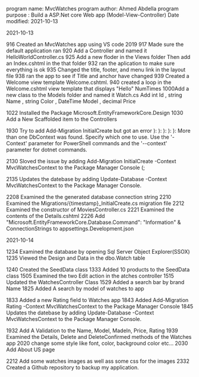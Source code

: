 program name: MvcWatches
program author: Ahmed Abdella
program purpose : Build a ASP.Net core Web app (Model-View-Controller)
Date modified: 2021-10-13

2021-10-13

916 Created an MvcWatches app using VS code 2019
917 Made sure the default application ran 
920 Add a Controller and named it HelloWorldController.cs
925 Add a new floder in the Views folder
Then add an Index.cshtml in the that folder
932 ran the aplication to make sure everything is ok 
935 Changed the title, footer, and menu link in the layout file
938 ran the app to see if Title and anchor have changed 
939 Created a Welcome view template Welcome.cshtml.
940 created a loop in the Welcome.cshtml view template that displays "Hello" NumTimes
1000Add a new class to the Models folder and named it Watch.cs
 Add  int Id , string Name , string Color ,  DateTime Model , decimal Price

1022 Installed the Package Microsoft.EntityFrameworkCore.Design
1030 Add a New Scaffolded item to the Controllers



1930 Try to add Add-Migration InitialCreate
but got an error  ): ): ): ): ):
More than one DbContext was found. Specify which one to use. Use the '-Context' parameter for PowerShell commands and the '--context' parameter for dotnet commands.

2130 Sloved the issue by adding Add-Migration InitialCreate -Context MvcWatchesContext to the Package Manager Console (;

2135 Updates the datebase by adding  Update-Database  -Context MvcWatchesContext to the Package Manager Console.


2208 Examined the the generated database connection string
2210 Examined the Migrations/{timestamp}_InitialCreate.cs migration file
2212 Examined the constructor of MoviesController.cs 
2221 Examined the contents of the Details.cshtml 
2226 Add "Microsoft.EntityFrameworkCore.Database.Command": "Information" & ConnectionStrings to appsettings.Development.json










2021-10-14
  
  
1234 Examined the database by opening Sql Server Object Explorer(SSOX) 
1235 Viewed the Design and Data in the dbo.Watch table

1240 Created the SeedData class
1333 Added 10 products to the SeedData class
1505 Examined the two Edit action in the atches controller
1515 Updated the WatchesController Class
1529 Added a search bar by brand Name
1825 Added A search by model of watches to app

1833 Added a new Rating field to Watches app
1843 Added Add-Migration Rating -Context MvcWatchesContext to the Package Manager Console
1845 Updates the datebase by adding  Update-Database  -Context MvcWatchesContext to the Package Manager Console.

1932  Add A Validation to the Name, Model, MadeIn, Price, Rating 
1939 Examined the Details, Delete and DeleteConfirmed methods of the Watches app
2020 change some style like font, color, background color etc...
2030 Add About US page
 

2212 Add some watches images as well ass some css for the images
2332 Created a Github repository to backup my application.


